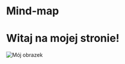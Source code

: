 # Mind-map

<!DOCTYPE html>
<html lang="en">
<head>
    <meta charset="UTF-8">
    <meta name="viewport" content="width=device-width, initial-scale=1.0">
    <title>Moja Strona</title>
</head>
<body>
    <h1>Witaj na mojej stronie!</h1>
    <img src="moj-obraz.jpeg" alt="Mój obrazek">
</body>
</html>
